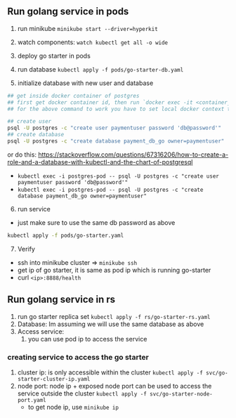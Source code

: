 ## Run golang service in pods

1. run minikube
   `minikube start --driver=hyperkit`
2. watch components:
   `watch kubectl get all -o wide`
3. deploy go starter in pods

4. run database
   `kubectl apply -f pods/go-starter-db.yaml`
5. initialize database with new user and database

```bash
## get inside docker container of postgres
## first get docker container id, then run `docker exec -it <container_id> bash`
## for the above command to work you have to set local docker context to minikube docker context => `eval $(minikube docker-env)`

## create user
psql -U postgres -c "create user paymentuser password 'db@password'"
## create database
psql -U postgres -c "create database payment_db_go owner=paymentuser"
```

or do this: https://stackoverflow.com/questions/67316206/how-to-create-a-role-and-a-database-with-kubectl-and-the-chart-of-postgresql

- `kubectl exec -i postgres-pod -- psql -U postgres -c "create user paymentuser password 'db@password'"`
- `kubectl exec -i postgres-pod -- psql -U postgres -c "create database payment_db_go owner=paymentuser"`

6. run service

- just make sure to use the same db password as above

```bash
kubectl apply -f pods/go-starter.yaml
```

7. Verify

- ssh into minikube cluster => `minikube ssh`
- get ip of go starter, it is same as pod ip which is running go-starter
- curl `<ip>:8888/health`

## Run golang service in rs

1. run go starter replica set
   `kubectl apply -f rs/go-starter-rs.yaml`
2. Database: Im assuming we will use the same database as above
3. Access service:
   1. you can use pod ip to access the service

### creating service to access the go starter

1. cluster ip: is only accessible within the cluster
   `kubectl apply -f svc/go-starter-cluster-ip.yaml`
2. node port: node ip + exposed node port can be used to access the service outside the cluster
   `kubectl apply -f svc/go-starter-node-port.yaml`
   - to get node ip, use `minikube ip`
